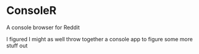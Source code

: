ConsoleR
========

A console browser for Reddit

I figured I might as well throw together a console app to figure some more stuff out
